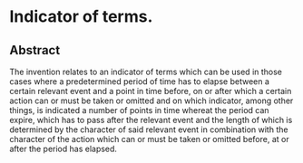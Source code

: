 # Indicator of terms.

## Abstract
The invention relates to an indicator of terms which can be used in those cases where a predetermined period of time has to elapse between a certain relevant event and a point in time before, on or after which a certain action can or must be taken or omitted and on which indicator, among other things, is indicated a number of points in time whereat the period can expire, which has to pass after the relevant event and the length of which is determined by the character of said relevant event in combination with the character of the action which can or must be taken or omitted before, at or after the period has elapsed.